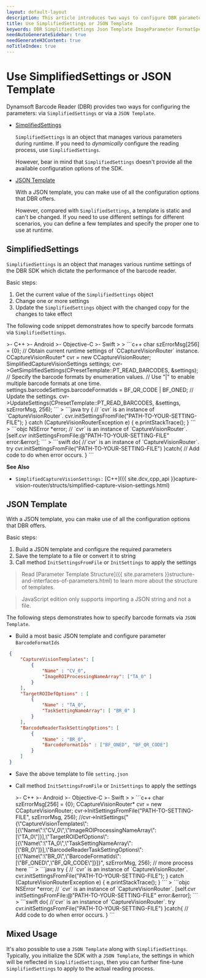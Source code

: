 ```yaml
---   
layout: default-layout
description: This article introduces two ways to configure DBR parameters, SimplifiedSettings and JSON Template, and their syntax rules.
title: Use SimplifiedSettings or JSON Template
keywords: DBR SimplifiedSettings Json Template ImageParameter FormatSpecification
needAutoGenerateSidebar: true
needGenerateH3Content: true
noTitleIndex: true
---
```


# Use SimplifiedSettings or JSON Template

Dynamsoft Barcode Reader (DBR) provides two ways for configuring the parameters: via `SimplifiedSettings` or via a `JSON Template`.

* [SimplifiedSettings](#simplifiedsettings)

  `SimplifiedSettings` is an object that manages various parameters during runtime. If you need to *dynamically* configure the reading process, use `SimplifiedSettings`.

  However, bear in mind that `SimplifiedSettings` doesn't provide all the available configuration options of the SDK.

* [JSON Template](#json-template)

  With a JSON template, you can make use of all the configuration options that DBR offers.
  
  However, compared with `SimplifiedSettings`, a template is static and can't be changed. If you need to use different settings for different scenarios, you can define a few templates and specify the proper one to use at runtime.

## SimplifiedSettings

`SimplifiedSettings` is an object that manages various runtime settings of the DBR SDK which dictate the performance of the barcode reader.

Basic steps:

1. Get the current value of the `SimplifiedSettings` object
2. Change one or more settings
3. Update the `SimplifiedSettings` object with the changed copy for the changes to take effect

The following code snippet demonstrates how to specify barcode formats via `SimplifiedSettings`.  

<div class="sample-code-prefix template2"></div>
   >- C++
   >- Android
   >- Objective-C
   >- Swift
   >
>
```c++
char szErrorMsg[256] = {0};
// Obtain current runtime settings of `CCaptureVisionRouter` instance.
CCaptureVisionRouter* cvr = new CCaptureVisionRouter;
SimplifiedCaptureVisionSettings settings;
cvr->GetSimplifiedSettings(CPresetTemplate::PT_READ_BARCODES, &settings);
// Specify the barcode formats by enumeration values.
// Use "|" to enable multiple barcode formats at one time.
settings.barcodeSettings.barcodeFormatIds = BF_QR_CODE | BF_ONED;
// Update the settings.
cvr->UpdateSettings(CPresetTemplate::PT_READ_BARCODES, &settings, szErrorMsg, 256);
```
>
```java
try {
   // `cvr` is an instance of `CaptureVisionRouter`.
   cvr.initSettingsFromFile("PATH-TO-YOUR-SETTING-FILE");
} catch (CaptureVisionRouterException e) {
   e.printStackTrace();
}
```
>
```objc
NSError *error;
// `cvr` is an instance of `CaptureVisionRouter`.
[self.cvr initSettingsFromFile:@"PATH-TO-YOUR-SETTING-FILE" error:&error];
```
>
```swift
do{
   //`cvr` is an instance of `CaptureVisionRouter`.
   try cvr.initSettingsFromFile("PATH-TO-YOUR-SETTING-FILE")
}catch{
   // Add code to do when error occurs.
}
```

**See Also**  

- `SimplifiedCaptureVisionSettings:` [C++]({{ site.dcv_cpp_api }}capture-vision-router/structs/simplified-capture-vision-settings.html)

## JSON Template

With a JSON template, you can make use of all the configuration options that DBR offers.

Basic steps:

1. Build a JSON template and configure the required parameters
2. Save the template to a file or convert it to string
3. Call method `InitSettingsFromFile` or `InitSettings` to apply the settings

> Read [Parameter Template Structure]({{ site.parameters }}structure-and-interfaces-of-parameters.html) to learn more about the structure of templates.

> JavaScript edition only supports importing a JSON string and not a file.

The following steps demonstrates how to specify barcode formats via `JSON Template`.  

  * Build a most basic JSON template and configure parameter `BarcodeFormatIds`
   ```json
    {
        "CaptureVisionTemplates": [
            {
                "Name" : "CV_0",
                "ImageROIProcessingNameArray": ["TA_0" ]
            }
        ],
        "TargetROIDefOptions" : [
            {
                "Name" : "TA_0",
                "TaskSettingNameArray": [ "BR_0" ]
            }
        ],
        "BarcodeReaderTaskSettingOptions": [
            {
                "Name" : "BR_0",
                "BarcodeFormatIds" : ["BF_ONED", "BF_QR_CODE"]
            }
        ]
    }
   ```

  * Save the above template to file `setting.json`

  * Call method `InitSettingsFromFile` or `InitSettings` to apply the settings

    <div class="sample-code-prefix template2"></div>
       >- C++
       >- Android
       >- Objective-C
       >- Swift
       >
    >
    ```c++
    char szErrorMsg[256] = {0};
    CCaptureVisionRouter* cvr = new CCaptureVisionRouter;
    cvr->InitSettingsFromFile("PATH-TO-SETTING-FILE", szErrorMsg, 256);
    //cvr->InitSettings("{\"CaptureVisionTemplates\":[{\"Name\":\"CV_0\",\"ImageROIProcessingNameArray\":[\"TA_0\"]}],\"TargetROIDefOptions\":[{\"Name\":\"TA_0\",\"TaskSettingNameArray\":[\"BR_0\"]}],\"BarcodeReaderTaskSettingOptions\":[{\"Name\":\"BR_0\",\"BarcodeFormatIds\":[\"BF_ONED\",\"BF_QR_CODE\"]}]}", szErrorMsg, 256);
    // more process here
    ```
    >
    ```java
    try {
       // `cvr` is an instance of `CaptureVisionRouter`.
       cvr.initSettingsFromFile("PATH-TO-YOUR-SETTING-FILE");
    } catch (CaptureVisionRouterException e) {
       e.printStackTrace();
    }
    ```
    >
    ```objc
    NSError *error;
    // `cvr` is an instance of `CaptureVisionRouter`.
    [self.cvr initSettingsFromFile:@"PATH-TO-YOUR-SETTING-FILE" error:&error];
    ```
    >
    ```swift
    do{
       //`cvr` is an instance of `CaptureVisionRouter`.
       try cvr.initSettingsFromFile("PATH-TO-YOUR-SETTING-FILE")
    }catch{
       // Add code to do when error occurs.
    }
    ```

## Mixed Usage

It's also possible to use a `JSON Template` along with `SimplifiedSettings`. Typically, you initialize the SDK with a `JSON Template`, the settings in which will be reflected in `SimplifiedSettings`, then you can further fine-tune `SimplifiedSettings` to apply to the actual reading process.
